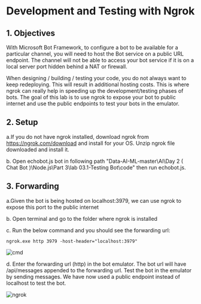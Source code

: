 # Development and Testing with Ngrok
 
## 1.	Objectives
 
With Microsoft Bot Framework, to configure a bot to be available for a particular channel, you will need to host the Bot service on a public URL endpoint. The channel will not be able to access your bot service if it is on a local server port hidden behind a NAT or firewall.
  
When designing / building / testing your code, you do not always want to keep redeploying. This will result in additional hosting costs. This is where ngrok can really help in speeding up the development/testing phases of bots. The goal of this lab is to use ngrok to expose your bot to public internet and use the public endpoints to test your bots in the emulator.
  
## 2.	Setup
  
 a.If you do not have ngrok installed, download ngrok from https://ngrok.com/download and install for your OS. Unzip ngrok file downloaded and install it.

 b.	Open echobot.js bot in following path "Data-AI-ML-master\AI\Day 2 ( Chat Bot )\Node.js\Part 3\lab 03.1-Testing Bot\code" then run echobot.js.



## 3.	Forwarding

 a.Given the bot is being hosted on localhost:3979, we can use ngrok to expose this port to the public internet

 b.	 Open terminal and go to the folder where ngrok is installed
 
 c.	 Run the below command and you should see the forwarding url:

 ````ngrok.exe http 3979 -host-header="localhost:3979"````

![cmd](https://user-images.githubusercontent.com/31923904/40822187-ad56c900-6588-11e8-9f5f-1e6e599fcfaa.png)

 d.	 Enter the forwarding url (http) in the bot emulator. The bot url will have /api/messages appended to the forwarding url. Test the bot in the emulator by sending messages. We have now used a public endpoint instead of localhost to test the bot.

![ngrok](https://user-images.githubusercontent.com/31923904/40871680-cb942a18-665d-11e8-9735-5165c64aab99.png)
